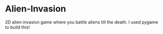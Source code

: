 # Alien-Invasion
2D alien invasion game where you battle aliens till the death. I used pygame to build this!
